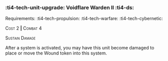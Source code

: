 ### :ti4-tech-unit-upgrade: **Voidflare Warden II** :ti4-ds:

Requirements: :ti4-tech-propulsion: :ti4-tech-warfare: :ti4-tech-cybernetic:

<span style="font-variant:small-caps;">Cost</span> 2 __|__ <span style="font-variant:small-caps;">Combat</span> 4

<span style="font-variant:small-caps;">Sustain Damage</span>

After a system is activated, you may have this unit become damaged to place or move the Wound token into this system.

